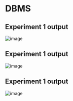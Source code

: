 # DBMS
## Experiment 1 output
![image](https://user-images.githubusercontent.com/112066326/193745618-0288aa8a-0aca-4fb7-ad7f-63d920f9082f.png)
## Experiment 1 output
![image](https://user-images.githubusercontent.com/112066326/193745768-42dd979e-3316-4b3b-8916-41943733bf1a.png)
## Experiment 1 output
![image](https://user-images.githubusercontent.com/112066326/193745889-55627771-10d9-4d60-837a-9a10b7506517.png)


